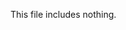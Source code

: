 <!-- >>>>>> BEGIN GENERATED FILE: SOURCE C:/Users/Burdette/Documents/GitHub/markdown_helper/test/include/templates/nothing_verbatim.md -->
<!-- DO NOT EDIT -->
This file includes nothing.
<!-- <<<<<< END GENERATED FILE: SOURCE C:/Users/Burdette/Documents/GitHub/markdown_helper/test/include/templates/nothing_verbatim.md -->
